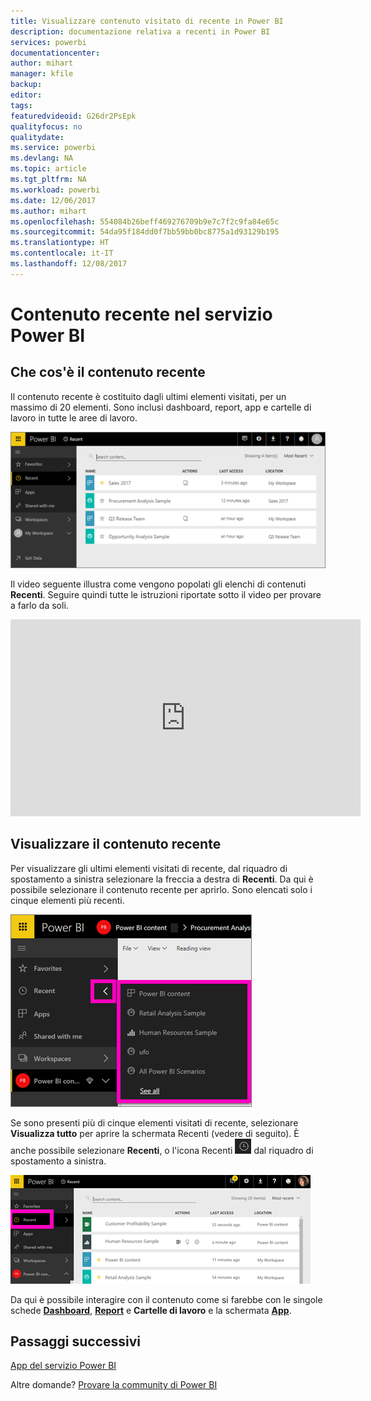 ```yaml
---
title: Visualizzare contenuto visitato di recente in Power BI
description: documentazione relativa a recenti in Power BI
services: powerbi
documentationcenter: 
author: mihart
manager: kfile
backup: 
editor: 
tags: 
featuredvideoid: G26dr2PsEpk
qualityfocus: no
qualitydate: 
ms.service: powerbi
ms.devlang: NA
ms.topic: article
ms.tgt_pltfrm: NA
ms.workload: powerbi
ms.date: 12/06/2017
ms.author: mihart
ms.openlocfilehash: 554084b26beff469276709b9e7c7f2c9fa84e65c
ms.sourcegitcommit: 54da95f184dd0f7bb59bb0bc8775a1d93129b195
ms.translationtype: HT
ms.contentlocale: it-IT
ms.lasthandoff: 12/08/2017
---
```

# <a name="recent-content-in-power-bi-service"></a>Contenuto **recente** nel servizio Power BI


## <a name="what-is-recent-content"></a>Che cos'è il contenuto recente
Il contenuto recente è costituito dagli ultimi elementi visitati, per un massimo di 20 elementi.  Sono inclusi dashboard, report, app e cartelle di lavoro in tutte le aree di lavoro.

![](media/service-recent/power-bi-recent-screen.png)

Il video seguente illustra come vengono popolati gli elenchi di contenuti **Recenti**. Seguire quindi tutte le istruzioni riportate sotto il video per provare a farlo da soli.

<iframe width="560" height="315" src="https://www.youtube.com/embed/G26dr2PsEpk" frameborder="0" allowfullscreen></iframe>

## <a name="display-recent-content"></a>Visualizzare il contenuto recente
Per visualizzare gli ultimi elementi visitati di recente, dal riquadro di spostamento a sinistra selezionare la freccia a destra di **Recenti**.  Da qui è possibile selezionare il contenuto recente per aprirlo. Sono elencati solo i cinque elementi più recenti.

![](media/service-recent/power-bi-recent-flyout-new.png)

Se sono presenti più di cinque elementi visitati di recente, selezionare **Visualizza tutto** per aprire la schermata Recenti (vedere di seguito). È anche possibile selezionare **Recenti**, o l'icona Recenti ![](media/service-recent/power-bi-recent-icon.png) dal riquadro di spostamento a sinistra.

![](media/service-recent/power-bi-recent-list.png)

Da qui è possibile interagire con il contenuto come si farebbe con le singole schede [**Dashboard**](service-dashboards.md), [**Report**](service-reports.md) e **Cartelle di lavoro** e la schermata [**App**](service-install-use-apps.md).

## <a name="next-steps"></a>Passaggi successivi
[App del servizio Power BI](service-install-use-apps.md)

Altre domande? [Provare la community di Power BI](http://community.powerbi.com/)


